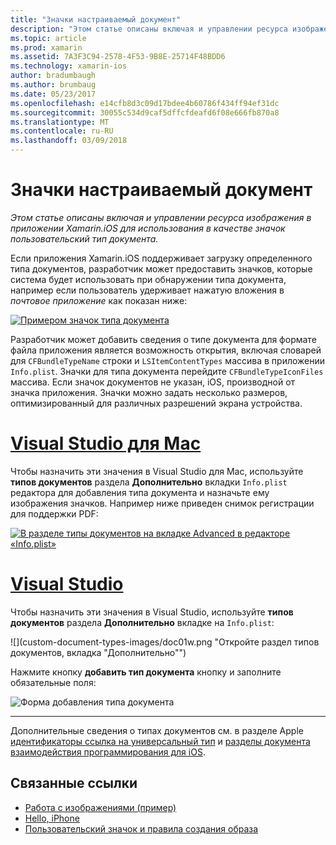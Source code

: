```yaml
---
title: "Значки настраиваемый документ"
description: "Этом статье описаны включая и управлении ресурса изображения в приложении Xamarin.iOS для использования в качестве значок пользовательский тип документа."
ms.topic: article
ms.prod: xamarin
ms.assetid: 7A3F3C94-2578-4F53-9B8E-25714F48BDD6
ms.technology: xamarin-ios
author: bradumbaugh
ms.author: brumbaug
ms.date: 05/23/2017
ms.openlocfilehash: e14cfb8d3c09d17bdee4b60786f434ff94ef31dc
ms.sourcegitcommit: 30055c534d9caf5dffcfdeafd6f08e666fb870a8
ms.translationtype: MT
ms.contentlocale: ru-RU
ms.lasthandoff: 03/09/2018
---
```

# <a name="custom-document-icons"></a>Значки настраиваемый документ

_Этом статье описаны включая и управлении ресурса изображения в приложении Xamarin.iOS для использования в качестве значок пользовательский тип документа._

Если приложения Xamarin.iOS поддерживает загрузку определенного типа документов, разработчик может предоставить значков, которые система будет использовать при обнаружении типа документа, например если пользователь удерживает нажатую вложения в *почтовое приложение* как показан ниже:

 [![](custom-document-types-images/17.png "Примером значок типа документа")](custom-document-types-images/17.png#lightbox)

Разработчик может добавить сведения о типе документа для формате файла приложения является возможность открытия, включая словарей для `CFBundleTypeName` строки и `LSItemContentTypes` массива в приложении `Info.plist`. Значки для типа документа перейдите `CFBundleTypeIconFiles` массива. Если значок документов не указан, iOS, производной от значка приложения.
Значки можно задать несколько размеров, оптимизированный для различных разрешений экрана устройства. 

# <a name="visual-studio-for-mactabvsmac"></a>[Visual Studio для Mac](#tab/vsmac)

Чтобы назначить эти значения в Visual Studio для Mac, используйте **типов документов** раздела **Дополнительно** вкладки `Info.plist` редактора для добавления типа документа и назначьте ему изображения значков. Например ниже приведен снимок регистрации для поддержки PDF:

 [![](custom-document-types-images/18.png "В разделе типы документов на вкладке Advanced в редакторе «Info.plist»")](custom-document-types-images/18.png#lightbox)
 
# <a name="visual-studiotabvswin"></a>[Visual Studio](#tab/vswin)

Чтобы назначить эти значения в Visual Studio, используйте **типов документов** раздела **Дополнительно** вкладке на `Info.plist`:

 ![](custom-document-types-images/doc01w.png "Откройте раздел типов документов, вкладка "Дополнительно"")

Нажмите кнопку **добавить тип документа** кнопку и заполните обязательные поля:

![](custom-document-types-images/doc02w.png "Форма добавления типа документа")

-----


Дополнительные сведения о типах документов см. в разделе Apple [идентификаторы ссылка на универсальный тип](http://developer.apple.com/library/ios/#documentation/Miscellaneous/Reference/UTIRef/Articles/System-DeclaredUniformTypeIdentifiers.html) и [разделы документа взаимодействия программирования для iOS](http://developer.apple.com/library/ios/#documentation/FileManagement/Conceptual/DocumentInteraction_TopicsForIOS/Introduction/Introduction.html).


## <a name="related-links"></a>Связанные ссылки

- [Работа с изображениями (пример)](https://developer.xamarin.com/samples/WorkingWithImages/)
- [Hello, iPhone](~/ios/get-started/hello-ios/index.md)
- [Пользовательский значок и правила создания образа](http://developer.apple.com/library/ios/#documentation/UserExperience/Conceptual/MobileHIG/IconsImages/IconsImages.html)

